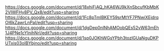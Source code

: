 https://docs.google.com/document/d/18xhiFiAQ_hKA6WJ9kXnSbcufKbMbK2VIWFHy8PV_Qx8/edit?usp=sharing 
https://docs.google.com/document/d/1Fc8pTmIBKEY59srMtYF7PNwiXEjdrqOI6kZawrLnPaI/edit?usp=sharing 
https://docs.google.com/document/d/1dgDep0nlNhAMOobQEs52vW63mEh1J4PNe1cYInihNrI/edit?usp=sharing 
https://docs.google.com/document/d/1sp0JOKhWGsYPbh3tozlGUaNguDKPUTxis03oIBYbjno/edit?usp=sharing